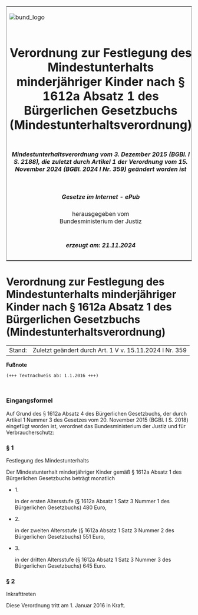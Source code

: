 <span id="DECKBLATT.html"></span>

<table border="0" frame="border" width="100%">

<tr valign="top">

<td align="left">

![bund\_logo](BfJ_2021_Web_de_de.gif)

</td>

<td align="right">

 

</td>

</tr>

<tr align="center" valign="middle">

<td colspan="2">

# Verordnung zur Festlegung des Mindestunterhalts minderjähriger Kinder nach § 1612a Absatz 1 des Bürgerlichen Gesetzbuchs (Mindestunterhaltsverordnung)

</td>

</tr>

<tr align="center" valign="middle">

<td colspan="2">

##### Mindestunterhaltsverordnung vom 3. Dezember 2015 (BGBl. I S. 2188), die zuletzt durch Artikel 1 der Verordnung vom 15. November 2024 (BGBl. 2024 I Nr. 359) geändert worden ist

</td>

</tr>

<tr align="center" valign="middle">

<td colspan="2">

  
  

##### Gesetze im Internet - ePub  
  
herausgegeben vom  
Bundesministerium der Justiz

</td>

</tr>

<tr align="center" valign="bottom">

<td colspan="2">

  
  

##### erzeugt am: 21.11.2024

</td>

</tr>

</table>

<span id="BJNR218800015.html"></span>

# Verordnung zur Festlegung des Mindestunterhalts minderjähriger Kinder nach § 1612a Absatz 1 des Bürgerlichen Gesetzbuchs (Mindestunterhaltsverordnung)

<div>

<div class="jnhtml">

|        |                                                         |
| ------ | ------------------------------------------------------- |
| Stand: | Zuletzt geändert durch Art. 1 V v. 15.11.2024 I Nr. 359 |

</div>

</div>

<div>

  
**Fußnote**

<div class="jnhtml">

<div>

<div class="jurAbsatz">

  

``` 
(+++ Textnachweis ab: 1.1.2016 +++)

 
```

</div>

</div>

</div>

</div>

<span id="BJNR218800015BJNE000100000.html"></span>

### Eingangsformel  

<div>

<div class="jnhtml">

<div>

<div class="jurAbsatz">

Auf Grund des § 1612a Absatz 4 des Bürgerlichen Gesetzbuchs, der durch
Artikel 1 Nummer 3 des Gesetzes vom 20. November 2015 (BGBl. I S. 2018)
eingefügt worden ist, verordnet das Bundesministerium der Justiz und für
Verbraucherschutz:

</div>

</div>

</div>

</div>

<span id="BJNR218800015BJNE000206360.html"></span>

### § 1  
Festlegung des Mindestunterhalts

<div>

<div class="jnhtml">

<div>

<div class="jurAbsatz">

Der Mindestunterhalt minderjähriger Kinder gemäß § 1612a Absatz 1 des
Bürgerlichen Gesetzbuchs beträgt monatlich

  - 1\.
    
    <div>
    
    in der ersten Altersstufe (§ 1612a Absatz 1 Satz 3 Nummer 1 des
    Bürgerlichen Gesetzbuchs) 480 Euro,
    
    </div>

  - 2\.
    
    <div>
    
    in der zweiten Altersstufe (§ 1612a Absatz 1 Satz 3 Nummer 2 des
    Bürgerlichen Gesetzbuchs) 551 Euro,
    
    </div>

  - 3\.
    
    <div>
    
    in der dritten Altersstufe (§ 1612a Absatz 1 Satz 3 Nummer 3 des
    Bürgerlichen Gesetzbuchs) 645 Euro.
    
    </div>

</div>

</div>

</div>

</div>

<span id="BJNR218800015BJNE000300000.html"></span>

### § 2  
Inkrafttreten

<div>

<div class="jnhtml">

<div>

<div class="jurAbsatz">

Diese Verordnung tritt am 1. Januar 2016 in Kraft.

</div>

</div>

</div>

</div>
